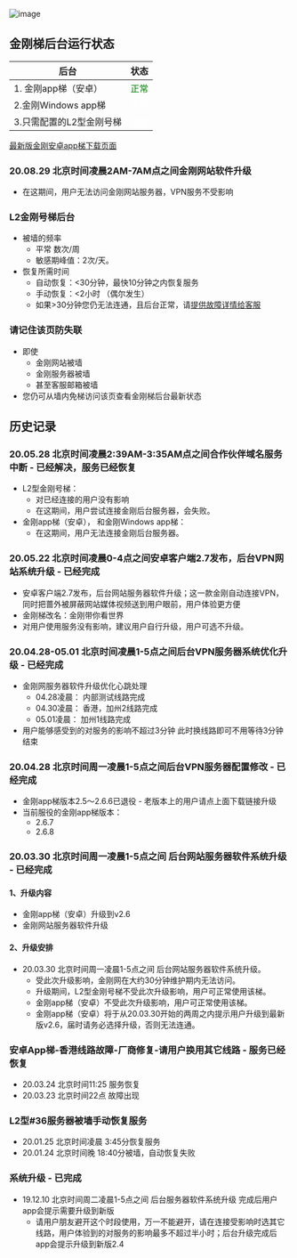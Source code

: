 ![image](l-w-s-athird.png)


## 金刚梯后台运行状态<br>  


| 后台 | 状态 | 
| ----------- | ----------- | 
| 1. 金刚app梯（安卓） | <font color="green">正常</font>| 
| 2.金刚Windows app梯| <font color="White">正常</font> | 
| 3.只需配置的L2型金刚号梯| <font color="White">正常</font> | 
 
[最新版金刚安卓app梯下载页面](https://github.com/a2zitpro/web/blob/master/%E5%BE%80%E5%90%8E%E7%BF%BB.md)

### 20.08.29 北京时间凌晨2AM-7AM点之间金刚网站软件升级
  - 在这期间，用户无法访问金刚网站服务器，VPN服务不受影响

### L2金刚号梯后台
- 被墙的频率
  - 平常 数次/周
  - 敏感期峰值：2次/天。
- 恢复所需时间
  - 自动恢复：<30分钟，最快10分钟之内恢复服务
  - 手动恢复：<2小时 （偶尔发生）
  - 如果>30分钟您仍无法连通，且后台正常，请[提供故障详情给客服](mailto:cs@a2zitpro.com) 
### 请记住该页防失联
- 即使
  - 金刚网站被墙
  - 金刚服务器被墙
  - 甚至客服邮箱被墙
- 您仍可从墙内免梯访问该页查看金刚梯后台最新状态

## 历史记录<br>  
### 20.05.28 北京时间凌晨2:39AM-3:35AM点之间合作伙伴域名服务中断 - 已经解决，服务已经恢复
- L2型金刚号梯： 
  - 对已经连接的用户没有影响
  - 在这期间，用户尝试连接金刚后台服务器，会失败。
- 金刚app梯（安卓）， 和金刚Windows app梯： 
  - 在这期间，用户无法连接金刚后台服务器。

### 20.05.22 北京时间凌晨0-4点之间安卓客户端2.7发布，后台VPN网站系统升级 - 已经完成
- 安卓客户端2.7发布，后台网站服务器软件升级；这一款金刚自动连接VPN，同时把蔷外被屏蔽网站媒体视频送到用户眼前，用户体验更方便
- 金刚梯改名：金刚带你看世界
- 对用户使用服务没有影响，建议用户自行升级，用户可选不升级。

### 20.04.28-05.01 北京时间凌晨1-5点之间后台VPN服务器系统优化升级 - 已经完成
- 金刚网服务器软件升级优化心跳处理 
  - 04.28凌晨： 内部测试线路完成
  - 04.30凌晨： 香港，加州2线路完成
  - 05.01凌晨： 加州1线路完成
- 用户能够感受到的对服务的影响不超过3分钟 此时换线路即可不用等待3分钟结束

### 20.04.28 北京时间周一凌晨1-5点之间后台VPN服务器配置修改 - 已经完成
- 金刚app梯版本2.5～2.6.6已退役 - 老版本上的用户请点上面下载链接升级
- 当前服役的金刚app梯版本：
  - 2.6.7
  - 2.6.8 
  
### 20.03.30 北京时间周一凌晨1-5点之间 后台网站服务器软件系统升级 - 已经完成 
#### 1、升级内容
- 金刚app梯（安卓）升级到v2.6 
- 金刚网站服务器软件升级
#### 2、升级安排
- 20.03.30 北京时间周一凌晨1-5点之间 后台网站服务器软件系统升级。
  - 受此次升级影响，金刚网在大约30分钟维护期内无法访问。
  - 升级期间，L2型金刚号梯不受此次升级影响，用户可正常使用该梯。
  - 金刚app梯（安卓）不受此次升级影响，用户可正常使用该梯。
  - 金刚app梯（安卓）将于从20.03.30开始的两周之内提示用户升级到最新版v2.6，届时请务必选择升级，否则无法连通。

### 安卓App梯-香港线路故障-厂商修复-请用户换用其它线路 - 服务已经恢复
- 20.03.24 北京时间11:25 服务恢复
- 20.03.23 北京时间22点  故障出现 
### L2型#36服务器被墙手动恢复服务
- 20.01.25 北京时间凌晨 3:45分恢复服务
- 20.01.24 北京时间晚  18:40分被墙，自动恢复失败
  
### 系统升级 - 已完成
- 19.12.10 北京时间周二凌晨1-5点之间 后台服务器软件系统升级 完成后用户app会提示需要升级到新版
  - 请用户朋友避开这个时段使用，万一不能避开，请在连接受影响时选其它线路，用户体验到的对服务的影响最多不超过半小时；后台升级完成后app会提示升级到新版2.4

